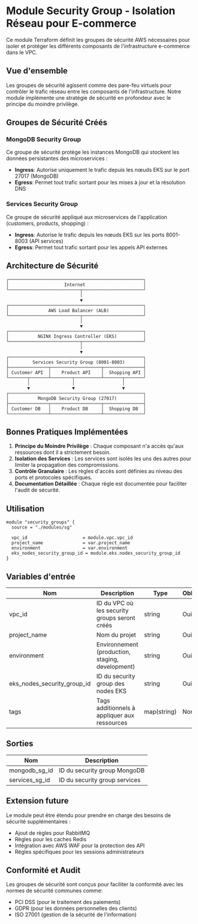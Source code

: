 # Module Security Group - Isolation Réseau pour E-commerce

Ce module Terraform définit les groupes de sécurité AWS nécessaires pour isoler et protéger les différents composants de l'infrastructure e-commerce dans le VPC.

## Vue d'ensemble

Les groupes de sécurité agissent comme des pare-feu virtuels pour contrôler le trafic réseau entre les composants de l'infrastructure. Notre module implémente une stratégie de sécurité en profondeur avec le principe du moindre privilège.

## Groupes de Sécurité Créés

### MongoDB Security Group

Ce groupe de sécurité protège les instances MongoDB qui stockent les données persistantes des microservices :

- **Ingress**: Autorise uniquement le trafic depuis les nœuds EKS sur le port 27017 (MongoDB)
- **Egress**: Permet tout trafic sortant pour les mises à jour et la résolution DNS

### Services Security Group

Ce groupe de sécurité appliqué aux microservices de l'application (customers, products, shopping) :

- **Ingress**: Autorise le trafic depuis les nœuds EKS sur les ports 8001-8003 (API services)
- **Egress**: Permet tout trafic sortant pour les appels API externes

## Architecture de Sécurité

```
┌───────────────────────────────────────────────────┐
│                     Internet                      │
└───────────────────────────┬───────────────────────┘
                            │
                            ▼
┌───────────────────────────────────────────────────┐
│               AWS Load Balancer (ALB)             │
└───────────────────────────┬───────────────────────┘
                            │
                            ▼
┌───────────────────────────────────────────────────┐
│           NGINX Ingress Controller (EKS)          │
└───────────────────────────┬───────────────────────┘
                            │
                            ▼
┌───────────────────────────────────────────────────┐
│         Services Security Group (8001-8003)       │
├───────────────┬───────────────────┬───────────────┤
│ Customer API  │    Product API    │  Shopping API │
└───────┬───────┴────────┬──────────┴───────┬───────┘
        │                │                  │
        ▼                ▼                  ▼
┌───────────────────────────────────────────────────┐
│           MongoDB Security Group (27017)          │
├───────────────┬───────────────────┬───────────────┤
│ Customer DB   │    Product DB     │  Shopping DB  │
└───────────────┴───────────────────┴───────────────┘
```

## Bonnes Pratiques Implémentées

1. **Principe du Moindre Privilège** : Chaque composant n'a accès qu'aux ressources dont il a strictement besoin.
2. **Isolation des Services** : Les services sont isolés les uns des autres pour limiter la propagation des compromissions.
3. **Contrôle Granulaire** : Les règles d'accès sont définies au niveau des ports et protocoles spécifiques.
4. **Documentation Détaillée** : Chaque règle est documentée pour faciliter l'audit de sécurité.

## Utilisation

```hcl
module "security_groups" {
  source = "./modules/sg"
  
  vpc_id                     = module.vpc.vpc_id
  project_name               = var.project_name
  environment                = var.environment
  eks_nodes_security_group_id = module.eks.nodes_security_group_id
}
```

## Variables d'entrée

| Nom | Description | Type | Obligatoire |
|-----|-------------|------|------------|
| vpc_id | ID du VPC où les security groups seront créés | string | Oui |
| project_name | Nom du projet | string | Oui |
| environment | Environnement (production, staging, development) | string | Oui |
| eks_nodes_security_group_id | ID du security group des nodes EKS | string | Oui |
| tags | Tags additionnels à appliquer aux ressources | map(string) | Non |

## Sorties

| Nom | Description |
|-----|-------------|
| mongodb_sg_id | ID du security group MongoDB |
| services_sg_id | ID du security group services |

## Extension future

Le module peut être étendu pour prendre en charge des besoins de sécurité supplémentaires :

- Ajout de règles pour RabbitMQ
- Règles pour les caches Redis
- Intégration avec AWS WAF pour la protection des API
- Règles spécifiques pour les sessions administrateurs

## Conformité et Audit

Les groupes de sécurité sont conçus pour faciliter la conformité avec les normes de sécurité communes comme:
- PCI DSS (pour le traitement des paiements)
- GDPR (pour les données personnelles des clients)
- ISO 27001 (gestion de la sécurité de l'information)